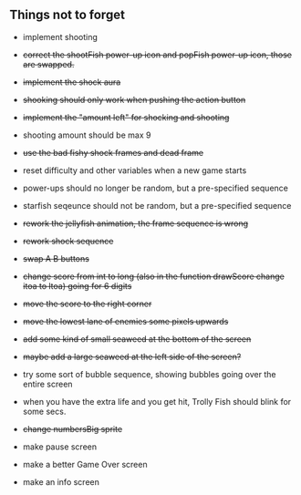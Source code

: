 ## Things not to forget
- implement shooting
- ~~correct the shootFish power-up icon and popFish power-up icon, those are swapped.~~
- ~~implement the shock aura~~
- ~~shooking should only work when pushing the action button~~
- ~~implement the "amount left" for shocking and shooting~~
- shooting amount should be max 9
- ~~use the bad fishy shock frames and dead frame~~
- reset difficulty and other variables when a new game starts
- power-ups should no longer be random, but a pre-specified sequence
- starfish seqeunce should not be random, but a pre-specified sequence
- ~~rework the jellyfish animation, the frame sequence is wrong~~
- ~~rework shock sequence~~
- ~~swap A B buttons~~
- ~~change score from int to long (also in the function drawScore change itoa to ltoa) going for 6 digits~~
- ~~move the score to the right corner~~
- ~~move the lowest lane of enemies some pixels upwards~~
- ~~add some kind of small seaweed at the bottom of the screen~~
- ~~maybe add a large seaweed at the left side of the screen?~~
- try some sort of bubble sequence, showing bubbles going over the entire screen
- when you have the extra life and you get hit, Trolly Fish should blink for some secs.
- ~~change numbersBig sprite~~

- make pause screen
- make a better Game Over screen
- make an info screen
